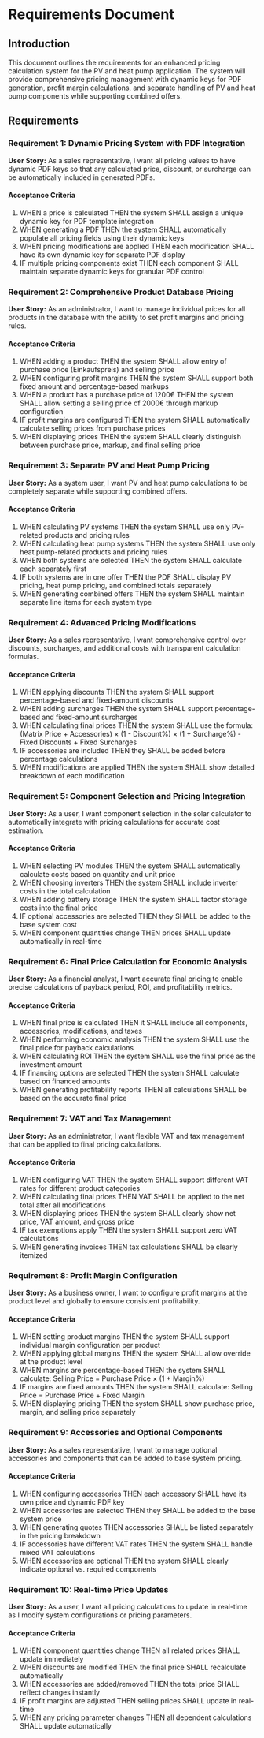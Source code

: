 # Requirements Document

## Introduction

This document outlines the requirements for an enhanced pricing calculation system for the PV and heat pump application. The system will provide comprehensive pricing management with dynamic keys for PDF generation, profit margin calculations, and separate handling of PV and heat pump components while supporting combined offers.

## Requirements

### Requirement 1: Dynamic Pricing System with PDF Integration

**User Story:** As a sales representative, I want all pricing values to have dynamic PDF keys so that any calculated price, discount, or surcharge can be automatically included in generated PDFs.

#### Acceptance Criteria

1. WHEN a price is calculated THEN the system SHALL assign a unique dynamic key for PDF template integration
2. WHEN generating a PDF THEN the system SHALL automatically populate all pricing fields using their dynamic keys
3. WHEN pricing modifications are applied THEN each modification SHALL have its own dynamic key for separate PDF display
4. IF multiple pricing components exist THEN each component SHALL maintain separate dynamic keys for granular PDF control

### Requirement 2: Comprehensive Product Database Pricing

**User Story:** As an administrator, I want to manage individual prices for all products in the database with the ability to set profit margins and pricing rules.

#### Acceptance Criteria

1. WHEN adding a product THEN the system SHALL allow entry of purchase price (Einkaufspreis) and selling price
2. WHEN configuring profit margins THEN the system SHALL support both fixed amount and percentage-based markups
3. WHEN a product has a purchase price of 1200€ THEN the system SHALL allow setting a selling price of 2000€ through markup configuration
4. IF profit margins are configured THEN the system SHALL automatically calculate selling prices from purchase prices
5. WHEN displaying prices THEN the system SHALL clearly distinguish between purchase price, markup, and final selling price

### Requirement 3: Separate PV and Heat Pump Pricing

**User Story:** As a system user, I want PV and heat pump calculations to be completely separate while supporting combined offers.

#### Acceptance Criteria

1. WHEN calculating PV systems THEN the system SHALL use only PV-related products and pricing rules
2. WHEN calculating heat pump systems THEN the system SHALL use only heat pump-related products and pricing rules
3. WHEN both systems are selected THEN the system SHALL calculate each separately first
4. IF both systems are in one offer THEN the PDF SHALL display PV pricing, heat pump pricing, and combined totals separately
5. WHEN generating combined offers THEN the system SHALL maintain separate line items for each system type

### Requirement 4: Advanced Pricing Modifications

**User Story:** As a sales representative, I want comprehensive control over discounts, surcharges, and additional costs with transparent calculation formulas.

#### Acceptance Criteria

1. WHEN applying discounts THEN the system SHALL support percentage-based and fixed-amount discounts
2. WHEN adding surcharges THEN the system SHALL support percentage-based and fixed-amount surcharges  
3. WHEN calculating final prices THEN the system SHALL use the formula: (Matrix Price + Accessories) × (1 - Discount%) × (1 + Surcharge%) - Fixed Discounts + Fixed Surcharges
4. IF accessories are included THEN they SHALL be added before percentage calculations
5. WHEN modifications are applied THEN the system SHALL show detailed breakdown of each modification

### Requirement 5: Component Selection and Pricing Integration

**User Story:** As a user, I want component selection in the solar calculator to automatically integrate with pricing calculations for accurate cost estimation.

#### Acceptance Criteria

1. WHEN selecting PV modules THEN the system SHALL automatically calculate costs based on quantity and unit price
2. WHEN choosing inverters THEN the system SHALL include inverter costs in the total calculation
3. WHEN adding battery storage THEN the system SHALL factor storage costs into the final price
4. IF optional accessories are selected THEN they SHALL be added to the base system cost
5. WHEN component quantities change THEN prices SHALL update automatically in real-time

### Requirement 6: Final Price Calculation for Economic Analysis

**User Story:** As a financial analyst, I want accurate final pricing to enable precise calculations of payback period, ROI, and profitability metrics.

#### Acceptance Criteria

1. WHEN final price is calculated THEN it SHALL include all components, accessories, modifications, and taxes
2. WHEN performing economic analysis THEN the system SHALL use the final price for payback calculations
3. WHEN calculating ROI THEN the system SHALL use the final price as the investment amount
4. IF financing options are selected THEN the system SHALL calculate based on financed amounts
5. WHEN generating profitability reports THEN all calculations SHALL be based on the accurate final price

### Requirement 7: VAT and Tax Management

**User Story:** As an administrator, I want flexible VAT and tax management that can be applied to final pricing calculations.

#### Acceptance Criteria

1. WHEN configuring VAT THEN the system SHALL support different VAT rates for different product categories
2. WHEN calculating final prices THEN VAT SHALL be applied to the net total after all modifications
3. WHEN displaying prices THEN the system SHALL clearly show net price, VAT amount, and gross price
4. IF tax exemptions apply THEN the system SHALL support zero VAT calculations
5. WHEN generating invoices THEN tax calculations SHALL be clearly itemized

### Requirement 8: Profit Margin Configuration

**User Story:** As a business owner, I want to configure profit margins at the product level and globally to ensure consistent profitability.

#### Acceptance Criteria

1. WHEN setting product margins THEN the system SHALL support individual margin configuration per product
2. WHEN applying global margins THEN the system SHALL allow override at the product level
3. WHEN margins are percentage-based THEN the system SHALL calculate: Selling Price = Purchase Price × (1 + Margin%)
4. IF margins are fixed amounts THEN the system SHALL calculate: Selling Price = Purchase Price + Fixed Margin
5. WHEN displaying pricing THEN the system SHALL show purchase price, margin, and selling price separately

### Requirement 9: Accessories and Optional Components

**User Story:** As a sales representative, I want to manage optional accessories and components that can be added to base system pricing.

#### Acceptance Criteria

1. WHEN configuring accessories THEN each accessory SHALL have its own price and dynamic PDF key
2. WHEN accessories are selected THEN they SHALL be added to the base system price
3. WHEN generating quotes THEN accessories SHALL be listed separately in the pricing breakdown
4. IF accessories have different VAT rates THEN the system SHALL handle mixed VAT calculations
5. WHEN accessories are optional THEN the system SHALL clearly indicate optional vs. required components

### Requirement 10: Real-time Price Updates

**User Story:** As a user, I want all pricing calculations to update in real-time as I modify system configurations or pricing parameters.

#### Acceptance Criteria

1. WHEN component quantities change THEN all related prices SHALL update immediately
2. WHEN discounts are modified THEN the final price SHALL recalculate automatically
3. WHEN accessories are added/removed THEN the total price SHALL reflect changes instantly
4. IF profit margins are adjusted THEN selling prices SHALL update in real-time
5. WHEN any pricing parameter changes THEN all dependent calculations SHALL update automatically
